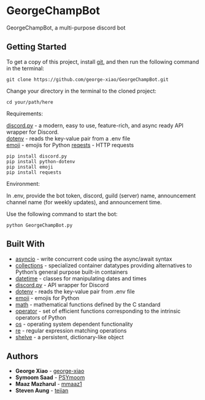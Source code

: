 # GeorgeChampBot

GeorgeChampBot, a multi-purpose discord bot

## Getting Started

To get a copy of this project, install [git](https://git-scm.com/), and then run the following command in the terminal:

```
git clone https://github.com/george-xiao/GeorgeChampBot.git
```

Change your directory in the terminal to the cloned project:

```
cd your/path/here
```

Requirements:

[discord.py](https://discordpy.readthedocs.io/en/latest/) - a modern, easy to use, feature-rich, and async ready API wrapper for Discord.  
[dotenv](https://pypi.org/project/python-dotenv/) - reads the key-value pair from a .env file  
[emoji](https://pypi.org/project/emoji/) - emojis for Python
[reqests](https://requests.readthedocs.io/en/master/) - HTTP requests

```
pip install discord.py
pip install python-dotenv
pip install emoji
pip install requests
```

Environment:  
  
In .env, provide the bot token, discord, guild (server) name, announcement channel name (for weekly updates), and announcement time.

Use the following command to start the bot:

```
python GeorgeChampBot.py
```

## Built With
* [asyncio](https://docs.python.org/3/library/asyncio.html) - write concurrent code using the async/await syntax 
* [collections](https://docs.python.org/3/library/collections.html) - specialized container datatypes providing alternatives to Python’s general purpose built-in containers
* [datetime](https://docs.python.org/3/library/datetime.html) - classes for manipulating dates and times
* [discord.py](https://discordpy.readthedocs.io/en/latest/) - API wrapper for Discord
* [dotenv](https://pypi.org/project/python-dotenv/) - reads the key-value pair from .env file
* [emoji](https://pypi.org/project/emoji/) - emojis for Python
* [math](https://docs.python.org/3/library/math.html) - mathematical functions defined by the C standard
* [operator](https://docs.python.org/3/library/operator.html) - set of efficient functions corresponding to the intrinsic operators of Python
* [os](https://docs.python.org/3/library/os.html) - operating system dependent functionality
* [re](https://docs.python.org/3/library/re.html) - regular expression matching operations
* [shelve](https://docs.python.org/3/library/shelve.html) - a persistent, dictionary-like object

## Authors

* **George Xiao** - [george-xiao](https://github.com/george-xiao)
* **Symoom Saad** - [PSYmoom](https://github.com/PSYmoom)
* **Maaz Mazharul** - [mmaaz1](https://github.com/mmaaz1)
* **Steven Aung** - [teiian](https://github.com/teiian)
